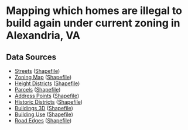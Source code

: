 # Mapping which homes are illegal to build again under current zoning in Alexandria, VA

## Data Sources

- [Streets](https://cityofalexandria-alexgis.opendata.arcgis.com/datasets/AlexGIS::transport-streets/explore?location=38.818200%2C-77.094663%2C13.95) ([Shapefile](https://opendata.arcgis.com/api/v3/datasets/dccf9eda6b6c443b8133abf2542854b1_0/downloads/data?format=shp&spatialRefId=4326&where=1=1))
- [Zoning Map](https://cityofalexandria-alexgis.opendata.arcgis.com/datasets/AlexGIS::zoning/explore?location=38.813344%2C-77.057218%2C13.97) ([Shapefile](https://opendata.arcgis.com/api/v3/datasets/2e5d0470125642bda67f4e78dfe52f89_0/downloads/data?format=shp&spatialRefId=4326&where=1%3D1))
- [Height Districts](https://cityofalexandria-alexgis.opendata.arcgis.com/datasets/AlexGIS::height-districts/explore?location=38.816715%2C-77.054586%2C14.01) ([Shapefile](https://opendata.arcgis.com/api/v3/datasets/21883749d3f6498baeee580e0ad2d1ef_0/downloads/data?format=shp&spatialRefId=4326&where=1%3D1))
- [Parcels](https://cityofalexandria-alexgis.opendata.arcgis.com/datasets/AlexGIS::alexandria-parcels/explore?location=38.817839%2C-77.090680%2C14.01) ([Shapefile](https://opendata.arcgis.com/api/v3/datasets/ab8f3a147ddc47deb6d82c5afda65708_0/downloads/data?format=shp&spatialRefId=4326&where=1%3D1))
- [Address Points](https://cityofalexandria-alexgis.opendata.arcgis.com/datasets/AlexGIS::address-points/explore?location=38.818239%2C-77.053271%2C19.89) ([Shapefile](https://opendata.arcgis.com/api/v3/datasets/ab8f3a147ddc47deb6d82c5afda65708_0/downloads/data?format=shp&spatialRefId=4326&where=1%3D1))
- [Historic Districts](https://cityofalexandria-alexgis.opendata.arcgis.com/datasets/AlexGIS::historic-districts/explore?location=38.808928%2C-77.050348%2C14.99) ([Shapefile](https://opendata.arcgis.com/api/v3/datasets/e6dcc5ba69ec47e08498210fa4705c49_0/downloads/data?format=shp&spatialRefId=4326&where=1%3D1))
- [Buildings 3D](https://cityofalexandria-alexgis.opendata.arcgis.com/maps/buildings-3d) ([Shapefile](https://opendata.arcgis.com/api/v3/datasets/39c76292dac441829e20ae1770902d71_0/downloads/data?format=shp&spatialRefId=4326&where=1%3D1))
- [Building Use](https://cityofalexandria-alexgis.opendata.arcgis.com/datasets/AlexGIS::buildings-use/explore) ([Shapefile](https://opendata.arcgis.com/api/v3/datasets/8ecb044012bf47f0959fee76e9cc559b_0/downloads/data?format=csv&spatialRefId=4326&where=1%3D1))
- [Road Edges](https://cityofalexandria-alexgis.opendata.arcgis.com/datasets/AlexGIS::road-edges/explore?location=38.819876%2C-77.060195%2C19.80) ([Shapefile](https://opendata.arcgis.com/api/v3/datasets/7d6caf26b82b4f24bab7cb54010c62d0_0/downloads/data?format=shp&spatialRefId=4326&where=1%3D1))